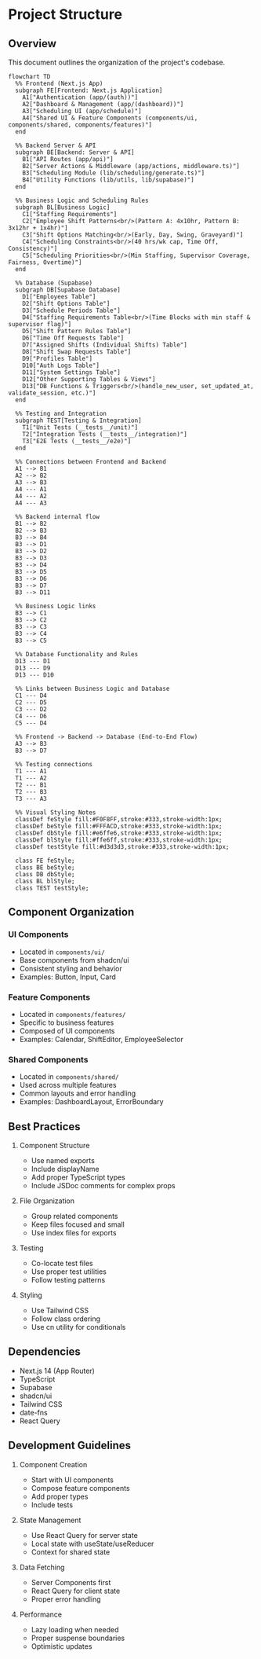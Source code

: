 # Project Structure

## Overview

This document outlines the organization of the project's codebase.

```mermaid  
flowchart TD
  %% Frontend (Next.js App)
  subgraph FE[Frontend: Next.js Application]
    A1["Authentication (app/(auth))"]
    A2["Dashboard & Management (app/(dashboard))"]
    A3["Scheduling UI (app/schedule)"]
    A4["Shared UI & Feature Components (components/ui, components/shared, components/features)"]
  end

  %% Backend Server & API
  subgraph BE[Backend: Server & API]
    B1["API Routes (app/api)"]
    B2["Server Actions & Middleware (app/actions, middleware.ts)"]
    B3["Scheduling Module (lib/scheduling/generate.ts)"]
    B4["Utility Functions (lib/utils, lib/supabase)"]
  end

  %% Business Logic and Scheduling Rules
  subgraph BL[Business Logic]
    C1["Staffing Requirements"]
    C2["Employee Shift Patterns<br/>(Pattern A: 4x10hr, Pattern B: 3x12hr + 1x4hr)"]
    C3["Shift Options Matching<br/>(Early, Day, Swing, Graveyard)"]
    C4["Scheduling Constraints<br/>(40 hrs/wk cap, Time Off, Consistency)"]
    C5["Scheduling Priorities<br/>(Min Staffing, Supervisor Coverage, Fairness, Overtime)"]
  end

  %% Database (Supabase)
  subgraph DB[Supabase Database]
    D1["Employees Table"]
    D2["Shift Options Table"]
    D3["Schedule Periods Table"]
    D4["Staffing Requirements Table<br/>(Time Blocks with min staff & supervisor flag)"]
    D5["Shift Pattern Rules Table"]
    D6["Time Off Requests Table"]
    D7["Assigned Shifts (Individual Shifts) Table"]
    D8["Shift Swap Requests Table"]
    D9["Profiles Table"]
    D10["Auth Logs Table"]
    D11["System Settings Table"]
    D12["Other Supporting Tables & Views"]
    D13["DB Functions & Triggers<br/>(handle_new_user, set_updated_at, validate_session, etc.)"]
  end

  %% Testing and Integration
  subgraph TEST[Testing & Integration]
    T1["Unit Tests (__tests__/unit)"]
    T2["Integration Tests (__tests__/integration)"]
    T3["E2E Tests (__tests__/e2e)"]
  end

  %% Connections between Frontend and Backend
  A1 --> B1
  A2 --> B2
  A3 --> B3
  A4 --- A1
  A4 --- A2
  A4 --- A3

  %% Backend internal flow
  B1 --> B2
  B2 --> B3
  B3 --> B4
  B3 --> D1
  B3 --> D2
  B3 --> D3
  B3 --> D4
  B3 --> D5
  B3 --> D6
  B3 --> D7
  B3 --> D11

  %% Business Logic links
  B3 --> C1
  B3 --> C2
  B3 --> C3
  B3 --> C4
  B3 --> C5
  
  %% Database Functionality and Rules
  D13 --- D1
  D13 --- D9
  D13 --- D10

  %% Links between Business Logic and Database
  C1 --- D4
  C2 --- D5
  C3 --- D2
  C4 --- D6
  C5 --- D4

  %% Frontend -> Backend -> Database (End-to-End Flow)
  A3 --> B3
  B3 --> D7

  %% Testing connections
  T1 --- A1
  T1 --- A2
  T2 --- B1
  T2 --- B3
  T3 --- A3

  %% Visual Styling Notes
  classDef feStyle fill:#F0F8FF,stroke:#333,stroke-width:1px;
  classDef beStyle fill:#FFFACD,stroke:#333,stroke-width:1px;
  classDef dbStyle fill:#e6ffe6,stroke:#333,stroke-width:1px;
  classDef blStyle fill:#ffe6ff,stroke:#333,stroke-width:1px;
  classDef testStyle fill:#d3d3d3,stroke:#333,stroke-width:1px;

  class FE feStyle;
  class BE beStyle;
  class DB dbStyle;
  class BL blStyle;
  class TEST testStyle;
```

## Component Organization

### UI Components
- Located in `components/ui/`
- Base components from shadcn/ui
- Consistent styling and behavior
- Examples: Button, Input, Card

### Feature Components
- Located in `components/features/`
- Specific to business features
- Composed of UI components
- Examples: Calendar, ShiftEditor, EmployeeSelector

### Shared Components
- Located in `components/shared/`
- Used across multiple features
- Common layouts and error handling
- Examples: DashboardLayout, ErrorBoundary

## Best Practices

1. Component Structure
   - Use named exports
   - Include displayName
   - Add proper TypeScript types
   - Include JSDoc comments for complex props

2. File Organization
   - Group related components
   - Keep files focused and small
   - Use index files for exports

3. Testing
   - Co-locate test files
   - Use proper test utilities
   - Follow testing patterns

4. Styling
   - Use Tailwind CSS
   - Follow class ordering
   - Use cn utility for conditionals

## Dependencies

- Next.js 14 (App Router)
- TypeScript
- Supabase
- shadcn/ui
- Tailwind CSS
- date-fns
- React Query

## Development Guidelines

1. Component Creation
   - Start with UI components
   - Compose feature components
   - Add proper types
   - Include tests

2. State Management
   - Use React Query for server state
   - Local state with useState/useReducer
   - Context for shared state

3. Data Fetching
   - Server Components first
   - React Query for client state
   - Proper error handling

4. Performance
   - Lazy loading when needed
   - Proper suspense boundaries
   - Optimistic updates

